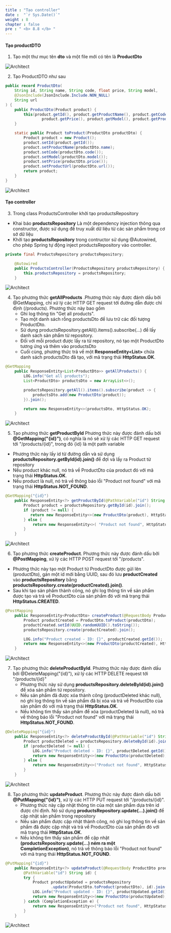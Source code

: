 ```yaml
---
title : "Tạo controller"
date :  "`r Sys.Date()`" 
weight : 8
chapter : false
pre : " <b> 8.8 </b> "
---
```


#### Tạo productDTO
1. Tạo một thư mục tên **dto** và một file mới có tên là **ProductDto**

![Architect](/images/8/createRepositories/12.png?featherlight=false&width=60pc)

2. Tạo ProductDTO như sau

```java
public record ProductDto(
    String id, String name, String code, float price, String model,
    @JsonInclude(JsonInclude.Include.NON_NULL)
    String url
) {
    public ProductDto(Product product) {
        this(product.getId(), product.getProductName(), product.getCode(),
                product.getPrice(), product.getModel(), product.getProductUrl());
    }

    static public Product toProduct(ProductDto productDto) {
        Product product = new Product();
        product.setId(product.getId());
        product.setProductName(productDto.name);
        product.setCode(productDto.code());
        product.setModel(productDto.model());
        product.setPrice(productDto.price());
        product.setProductUrl(productDto.url());
        return product;
    }
}
```
   ![Architect](/images/8/createRepositories/13.png?featherlight=false&width=60pc)


#### Tạo controller

3. Trong class ProductsController khởi tạo productsRepository
+ Khai báo **productsRepository** Là một dependency injection thông qua constructor, được sử dụng để truy xuất dữ liệu từ các sản phẩm trong cơ sở dữ liệu
+ Khởi tạo **productsRepository** trong contructor sử dụng @Autowired, cho phép Spring tự động inject productsRepository vào controller.

```java
private final ProductsRepository productsRepository;

    @Autowired
    public ProductsController(ProductsRepository productsRepository) {
        this.productsRepository = productsRepository;
    }
```
   ![Architect](/images/8/createRepositories/14.png?featherlight=false&width=60pc)

4. Tạo phương thức **getAllProducts** .Phương thức này được đánh dấu bởi @GetMapping, chỉ xử lý các HTTP GET request tới đường dẫn được chỉ định (/products). Phương thức này bao gồm
   + Ghi log thông tin "Get all products".
   + Tạo một danh sách rỗng productsDto để lưu trữ các đối tượng ProductDto.
   + Sử dụng productsRepository.getAll().items().subscribe(...) để lấy danh sách sản phẩm từ repository.
   + Đối với mỗi product được lấy ra từ repository, nó tạo một ProductDto tương ứng và thêm vào productsDto
   + Cuối cùng, phương thức trả về một **ResponseEntity<List<ProductDto>>** chứa danh sách productsDto đã tạo, với mã trạng thái **HttpStatus.OK**.

```java
@GetMapping
    public ResponseEntity<List<ProductDto>> getAllProducts() {
        LOG.info("Get all products");
        List<ProductDto> productsDto = new ArrayList<>();

        productsRepository.getAll().items().subscribe(product -> {
            productsDto.add(new ProductDto(product));
        }).join();

        return new ResponseEntity<>(productsDto, HttpStatus.OK);
    }
```
   ![Architect](/images/8/createRepositories/15.png?featherlight=false&width=60pc)

5. Tạo phương thức **getProductById** Phương thức này được đánh dấu bởi **@GetMapping("{id}")**, có nghĩa là nó sẽ xử lý các HTTP GET request tới "/products/{id}", trong đó {id} là một path variable
+ Phương thức này lấy id từ đường dẫn và sử dụng **productsRepository.getById(id).join()** để đợi và lấy ra Product từ repository
+ Nếu product khác null, nó trả về ProductDto của product đó với mã trạng thái **HttpStatus.OK**.
+ Nếu product là null, nó trả về thông báo lỗi "Product not found" với mã trạng thái **HttpStatus.NOT_FOUND**.

```java
@GetMapping("{id}")
    public ResponseEntity<?> getProductById(@PathVariable("id") String id) {
        Product product = productsRepository.getById(id).join();
        if (product != null) {
           return new ResponseEntity<>(new ProductDto(product), HttpStatus.OK);
        } else {
            return new ResponseEntity<>( "Product not found", HttpStatus.NOT_FOUND);
        }
    }
```
   ![Architect](/images/8/createRepositories/16.png?featherlight=false&width=60pc)

6. Tạo phương thức **createProduct**. Phương thức này được đánh dấu bởi **@PostMapping**, xử lý các HTTP POST request tới "/products".
+ Phương thức này tạo một Product từ ProductDto được gửi lên (productDto), gán một id mới bằng UUID, sau đó lưu **productCreated** vào **productsRepository** bằng **productsRepository.create(productCreated).join()**.
+ Sau khi tạo sản phẩm thành công, nó ghi log thông tin về sản phẩm được tạo và trả về ProductDto của sản phẩm đó với mã trạng thái **HttpStatus.CREATED**.

```java
@PostMapping
    public ResponseEntity<ProductDto> createProduct(@RequestBody ProductDto productDto) {
        Product productCreated = ProductDto.toProduct(productDto);
        productCreated.setId(UUID.randomUUID().toString());
        productsRepository.create(productCreated).join();

        LOG.info("Product created - ID: {}", productCreated.getId());
        return new ResponseEntity<>(new ProductDto(productCreated), HttpStatus.CREATED);
    }
```
   ![Architect](/images/8/createRepositories/17.png?featherlight=false&width=60pc)

7. Tạo phương thức **deleteProductById**. Phương thức này được đánh dấu bởi @DeleteMapping("{id}"), xử lý các HTTP DELETE request tới "/products/{id}"
   + Phương thức này sử dụng **productsRepository.deleteById(id).join()** để xóa sản phẩm từ repository.
   + Nếu sản phẩm đã được xóa thành công (productDeleted khác null), nó ghi log thông tin về sản phẩm đã bị xóa và trả về ProductDto của sản phẩm đó với mã trạng thái **HttpStatus.OK**.
   + Nếu không tìm thấy sản phẩm để xóa (productDeleted là null), nó trả về thông báo lỗi "Product not found" với mã trạng thái **HttpStatus.NOT_FOUND**.

```java
@DeleteMapping("{id}")
    public ResponseEntity<?> deleteProductById(@PathVariable("id") String id) {
        Product productDeleted = productsRepository.deleteById(id).join();
        if (productDeleted != null) {
            LOG.info("Product deleted - ID: {}", productDeleted.getId());
            return new ResponseEntity<>(new ProductDto(productDeleted), HttpStatus.OK);
        } else {
            return new ResponseEntity<>("Product not found", HttpStatus.NOT_FOUND);
        }
    }
```

   ![Architect](/images/8/createRepositories/18.png?featherlight=false&width=60pc)

8. Tạo phương thức **updateProduct**. Phương thức này được đánh dấu bởi **@PutMapping("{id}")**, xử lý các HTTP PUT request tới "/products/{id}".
   + Phương thức này cập nhật thông tin của một sản phẩm dựa trên id được chỉ định. Nó sử dụng **productsRepository.update(...).join()** để cập nhật sản phẩm trong repository
   + Nếu sản phẩm được cập nhật thành công, nó ghi log thông tin về sản phẩm đã được cập nhật và trả về ProductDto của sản phẩm đó với mã trạng thái **HttpStatus.OK**.
   + Nếu không tìm thấy sản phẩm để cập nhật **(productsRepository.update(...) ném ra một CompletionException)**, nó trả về thông báo lỗi "Product not found" với mã trạng thái **HttpStatus.NOT_FOUND**.

```java
@PutMapping("{id}")
    public ResponseEntity<?> updateProduct(@RequestBody ProductDto productDto,
        @PathVariable("id") String id) {
        try {
            Product productUpdated = productsRepository
                    .update(ProductDto.toProduct(productDto), id).join();
            LOG.info("Product updated - ID: {}", productUpdated.getId());
            return new ResponseEntity<>(new ProductDto(productUpdated), HttpStatus.OK);
        } catch (CompletionException e) {
            return new ResponseEntity<>("Product not found", HttpStatus.NOT_FOUND);
        }
    }
```

   ![Architect](/images/8/createRepositories/19.png?featherlight=false&width=60pc)
